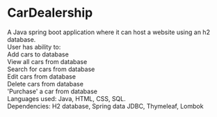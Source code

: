 # CarDealership
A Java spring boot application where it can host a website using an h2 database.\
User has ability to:\
Add cars to database\
View all cars from database\
Search for cars from database\
Edit cars from database\
Delete cars from database\
'Purchase' a car from database\
Languages used: Java, HTML, CSS, SQL.\
Dependencies: H2 database, Spring data JDBC, Thymeleaf, Lombok
